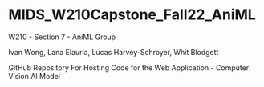 # MIDS_W210Capstone_Fall22_AniML
W210 - Section 7 - AniML Group

Ivan Wong,
Lana Elauria,
Lucas Harvey-Schroyer, 
Whit Blodgett

GitHub Repository For Hosting Code for the Web Application - Computer Vision AI Model
